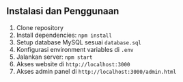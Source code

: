 ## Instalasi dan Penggunaan

1. Clone repository
2. Install dependencies: `npm install`
3. Setup database MySQL sesuai `database.sql`
4. Konfigurasi environment variables di `.env`
5. Jalankan server: `npm start`
6. Akses website di `http://localhost:3000`
7. Akses admin panel di `http://localhost:3000/admin.html`

